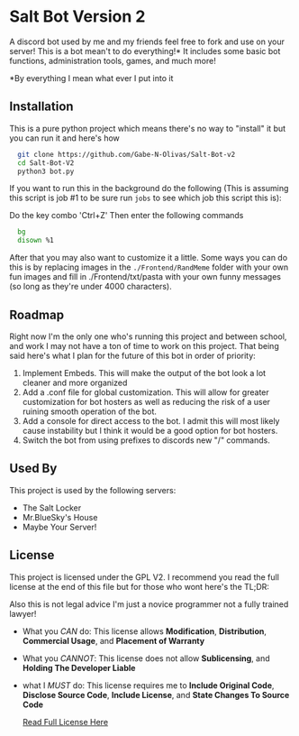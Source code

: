 
# Salt Bot Version 2

A discord bot used by me and my friends feel free to fork and use on your server! This is a bot mean't to do everything!* It includes some basic bot functions, administration tools, games, and much more!

*By everything I mean what ever I put into it
## Installation

This is a pure python project which means there's no way to "install" it but you can run it and here's how

```bash
  git clone https://github.com/Gabe-N-Olivas/Salt-Bot-v2
  cd Salt-Bot-V2
  python3 bot.py
```
If you want to run this in the background do the following (This is assuming this script is job #1 to be sure run ```jobs``` to see which job this script this is):

Do the key combo 'Ctrl+Z'
Then enter the following commands
```bash
  bg
  disown %1
```


After that you may also want to customize it a little. Some ways you can do this is by replacing images in the ```./Frontend/RandMeme``` folder with your own fun images and fill in ./Frontend/txt/pasta with your own funny messages (so long as they're under 4000 characters).
## Roadmap

Right now I'm the only one who's running this project and between school, and work I may not have a ton of time to work on this project. That being said here's what I plan for the future of this bot in order of priority:

1. Implement Embeds. This will make the output of the bot look a lot cleaner and more organized
2. Add a .conf file for global customization. This will allow for greater customization for bot hosters as well as reducing the risk of a user ruining smooth operation of the bot.
3. Add a console for direct access to the bot. I admit this will most likely cause instability but I think it would be a good option for bot hosters.
4. Switch the bot from using prefixes to discords new "/" commands.


## Used By

This project is used by the following servers:

- The Salt Locker
- Mr.BlueSky's House
- Maybe Your Server!


## License

This project is licensed under the GPL V2. I recommend you read the full license at the end of this file but for those who wont here's the TL;DR:

Also this is not legal advice I'm just a novice programmer not a fully trained lawyer!

- What you *CAN* do: This license allows **Modification**, **Distribution**, **Commercial Usage**, and **Placement of Warranty** 
- What you *CANNOT*: This license does not allow **Sublicensing**, and **Holding The Developer Liable**
- what I *MUST* do: This license requires me to **Include Original Code**, **Disclose Source Code**, **Include License**, and **State Changes To Source Code**

  [Read Full License Here](https://www.gnu.org/licenses/old-licenses/gpl-2.0.html)

